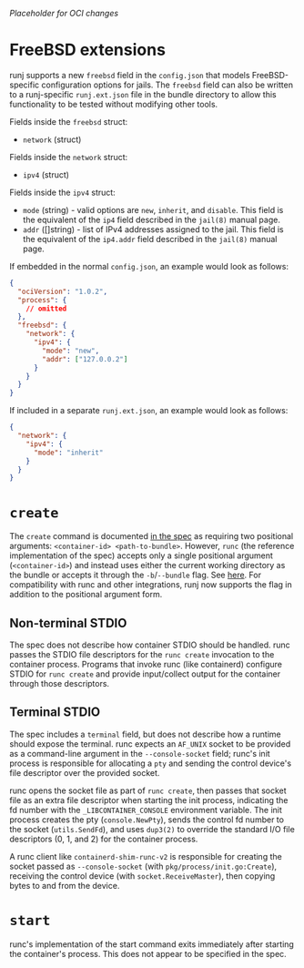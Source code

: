 *Placeholder for OCI changes*

# FreeBSD extensions

runj supports a new `freebsd` field in the `config.json` that models
FreeBSD-specific configuration options for jails.  The `freebsd` field can also
be written to a runj-specific `runj.ext.json` file in the bundle directory to
allow this functionality to be tested without modifying other tools.

Fields inside the `freebsd` struct:
* `network` (struct)

Fields inside the `network` struct:
* `ipv4` (struct)

Fields inside the `ipv4` struct:
* `mode` (string) - valid options are `new`, `inherit`, and `disable`.  This
  field is the equivalent of the `ip4` field described in the `jail(8)` manual
  page.
* `addr` ([]string) - list of IPv4 addresses assigned to the jail.  This field
  is the equivalent of the `ip4.addr` field described in the `jail(8)` manual
  page.

If embedded in the normal `config.json`, an example would look as follows:

```json
{
  "ociVersion": "1.0.2",
  "process": {
    // omitted
  },
  "freebsd": {
    "network": {
      "ipv4": {
        "mode": "new",
        "addr": ["127.0.0.2"]
      }
    }
  }
}
```

If included in a separate `runj.ext.json`, an example would look as follows:

```json
{
  "network": {
    "ipv4": {
      "mode": "inherit"
    }
  }
}
```
# `create`

The `create` command is documented [in the
spec](https://github.com/opencontainers/runtime-spec/blob/master/runtime.md#create)
as requiring two positional arguments: `<container-id> <path-to-bundle>`.
However, `runc` (the reference implementation of the spec) accepts only a single
positional argument (`<container-id>`) and instead uses either the current
working directory as the bundle or accepts it through the `-b`/`--bundle` flag.
See [here](https://github.com/opencontainers/runc/blob/2cf8d240075dd322b9385100c9af4b149c973391/create.go#L12-L30).
For compatibility with runc and other integrations, runj now supports the flag
in addition to the positional argument form.

## Non-terminal STDIO

The spec does not describe how container STDIO should be handled.  runc passes
the STDIO file descriptors for the `runc create` invocation to the container
process.  Programs that invoke runc (like containerd) configure STDIO for `runc
create` and provide input/collect output for the container through those
descriptors.

## Terminal STDIO

The spec includes a `terminal` field, but does not describe how a runtime should
expose the terminal.  runc expects an `AF_UNIX` socket to be provided as a
command-line argument in the `--console-socket` field; runc's init process is
responsible for allocating a `pty` and sending the control device's file
descriptor over the provided socket.

runc opens the socket file as part of `runc create`, then passes that socket
file as an extra file descriptor when starting the init process, indicating the
fd number with the `_LIBCONTAINER_CONSOLE` environment variable.  The init
process creates the pty (`console.NewPty`),  sends the control fd number to the
socket (`utils.SendFd`), and uses `dup3(2)` to override the standard I/O file
descriptors (0, 1, and 2) for the container process.

A runc client like `containerd-shim-runc-v2` is responsible for creating the
socket passed as `--console-socket` (with `pkg/process/init.go:Create`),
receiving the control device (with `socket.ReceiveMaster`), then copying bytes
to and from the device.


# `start`

runc's implementation of the start command exits immediately after starting
the container's process.  This does not appear to be specified in the spec.

